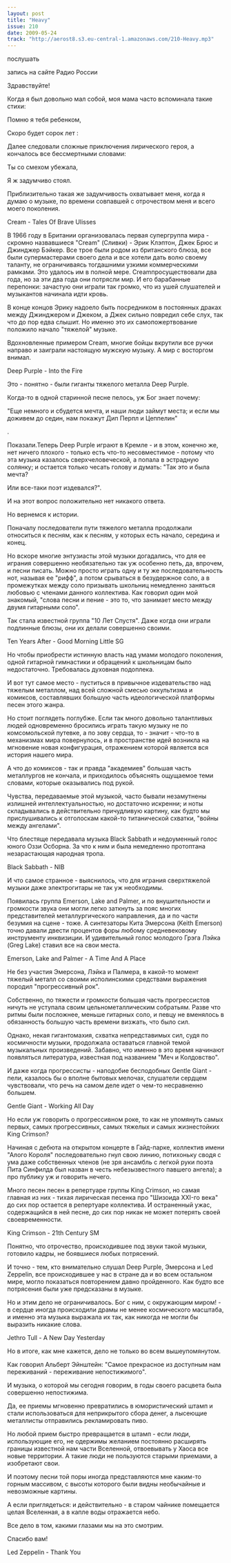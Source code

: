 ```yaml
---
layout: post
title: "Heavy"
issue: 210
date: 2009-05-24
track: "http://aerost8.s3.eu-central-1.amazonaws.com/210-Heavy.mp3"
---
```


послушать

запись на сайте Радио России

Здравствуйте!

Когда я был довольно мал собой, моя мама часто вспоминала такие стихи:

Помню я тебя ребенком,

Скоро будет сорок лет :

Далее следовали сложные приключения лирического героя, а кончалось все бессмертными словами:

Ты со смехом убежала,

Я ж задумчиво стоял.

Приблизительно такая же задумчивость охватывает меня, когда я думаю о музыке, по времени совпавшей с отрочеством меня и всего моего поколения.

Cream - Tales Of Brave Ulisses

В 1966 году в Британии организовалась первая супергруппа мира - скромно назвавшиеся "Сream" (Сливки) - Эрик Клэптон, Джек Брюс и Джинджер Бэйкер. Все трое были родом из британского блюза, все были супермастерами своего дела и все хотели дать волю своему таланту, не ограничиваясь тогдашними узкими коммерческими рамками. Это удалось им в полной мере. Сreamпросуществовали два года, но за эти два года они потрясли мир. И его барабанные перепонки: зачастую они играли так громко, что из ушей слушателей и музыкантов начинала идти кровь.

В конце концов Эрику надоело быть посредником в постоянных драках между Джинджером и Джеком, а Джек сильно повредил себе слух, так что до пор едва слышит. Но именно это их самопожертвование положило начало "тяжелой" музыке.

Вдохновленные примером Cream, многие бойцы вкрутили все ручки направо и заиграли настоящую мужскую музыку. А мир с восторгом внимал.

Deep Purple - Into the Fire

Это - понятно - были гиганты тяжелого металла Deep Purple.

Когда-то в одной старинной песне пелось, уж Бог знает почему:

"Еще немного и сбудется мечта, и наши люди займут места; и если мы доживем до седин, нам покажут Дип Перпл и Цеппелин"

.

Показали.Теперь Deep Purple играют в Кремле - и в этом, конечно же, нет ничего плохого - только есть что-то несовместимое - потому что эта музыка казалось сверхчеловеческой, а попала в эстрадную солянку; и остается только чесать голову и думать: "Так это и была мечта?

Или все-таки поэт издевался?".

И на этот вопрос положительно нет никакого ответа.

Но вернемся к истории.

Поначалу последователи пути тяжелого металла продолжали относиться к песням, как к песням, у которых есть начало, середина и конец.

Но вскоре многие энтузиасты этой музыки догадались, что для ее играния совершенно необязательно так уж особенно петь, да, впрочем, и песни писать. Можно просто играть одну и ту же последовательность нот, называя ее "рифф", а потом срываться в безудержное соло, а в промежутках между соло призывать школьниц немедленно заняться любовью с членами данного коллектива. Как говорил один мой знакомый, "слова песни и пение - это то, что занимает место между двумя гитарными соло".

Так стала известной группа "10 Лет Спустя". Даже когда они играли подлинные блюзы, они их делали совершенно своими.

Ten Years After - Good Morning Little SG

Но чтобы приобрести истинную власть над умами молодого поколения, одной гитарной гимнастики и обращений к школьницам было недостаточно. Требовалась духовная подоплека.

И вот тут самое место - пуститься в привычное издевательство над тяжелым металлом, над всей сложной смесью оккультизма и комиксов, составлявших большую часть идеологической платформы песен этого жанра.

Но стоит поглядеть поглубже. Если так много довольно талантливых людей одновременно бросились играть такую музыку не по комсомольской путевке, а по зову сердца, то - значит - что-то в механизмах мира повернулось, и в пространстве идей возникла на мгновение новая конфигурация, отражением которой является вся история нашего мира.

А что до комиксов - так и правда "академиев" большая часть металлургов не кончала, и приходилось объяснять ощущаемое теми словами, которые оказывались под рукой.

Чувства, передаваемые этой музыкой, часто бывали незамутнены излишней интеллектуальностью, но достаточно искренни; и ноты складывались в действительно причудливую картину, как будто мы прислушивались к отголоскам какой-то титанической схватки, "войны между ангелами".

Что блестяще передавала музыка Black Sabbath и недоуменный голос юного Оззи Осборна. За что к ним и была немедленно протоптана незарастающая народная тропа.

Black Sabbath - NIB

И что самое странное - выяснилось, что для играния сверхтяжелой музыки даже электрогитары не так уж необходимы.

Появилась группа Emerson, Lake and Palmer, и по внушительности и громкости звука они могли легко заткнуть за пояс многих представителей металлургического направления, да и по части безумия на сцене - тоже. А синтезаторы Кита Эмерсона (Keith Emerson) точно давали двести процентов форы любому средневековому инструменту инквизиции. И удивительный голос молодого Грэга Лэйка (Greg Lake) ставил все на свои места.

Emerson, Lake and Palmer - A Time And A Place

Не без участия Эмерсона, Лэйка и Палмера, в какой-то момент тяжелый металл со своими исполинскими средствами выражения породил "прогрессивный рок".

Собственно, по тяжести и громкости большая часть прогрессистов ничуть не уступала своим цельнометаллическим собратьям. Разве что ритмы были посложнее, меньше гитарных соло, и певцу не вменялось в обязанность большую часть времени визжать, что было сил.

Однако, некая гигантомахия, схватка непредставимых сил, судя по космичности музыки, продолжала оставаться главной темой музыкальных произведений. Забавно, что именно в это время начинают появляться литература, известная под названием "Меч и Колдовство".

И даже когда прогрессисты - наподобие бесподобных Gentle Giant - пели, казалось бы о вполне бытовых мелочах, слушатели сердцем чувствовали, что речь на самом деле идет о чем-то несравненно большем.

Gentle Giant - Working All Day

Но если уж говорить о прогрессивном роке, то как не упомянуть самых первых, самых прогрессивных, самых тяжелых и самых жизнестойких King Crimson?

Начиная с дебюта на открытом концерте в Гайд-парке, коллектив имени "Алого Короля" последовательно гнул свою линию, потихоньку сводя с ума даже собственных членов (не зря ансамбль с легкой руки поэта Пита Синфилда был назван в честь небезызвестного павшего ангела); а про публику уж и говорить нечего.

Много песен песен в репертуаре группы King Crimson, но самая главная из них - тихая лирическая песенка про "Шизоида XXI-го века" до сих пор остается в репертуаре коллектива. И остраненный ужас, содержащийся в ней песне, до сих пор никак не может потерять своей своевременности.

King Crimson - 21th Century SM

Понятно, что отрочество, происходившее под звуки такой музыки, готовило кадры, не боявшиеся любых потрясений.

И точно - тем, кто внимательно слушал Deep Purple, Эмерсона и Led Zeppelin, все происходившее у нас в стране да и во всем остальном мире, могло показаться повторением давно пройденного. Как будто все потрясения были уже предсказаны в музыке.

Но и этим дело не ограничивалось. Бог с ним, с окружающим миром! - в сердце иногда происходили драмы не менее космического масштаба, и именно эта музыка выражала их так, как никогда не могли бы выразить никакие слова.

Jethro Tull - A New Day Yesterday

Но в итоге, как мне кажется, дело не только во всем вышеупомянутом.

Как говорил Альберт Эйнштейн: "Самое прекрасное из доступным нам переживаний - переживание непостижимого".

И музыка, о которой мы сегодня говорим, в годы своего расцвета была совершенно непостижима.

Да, ее приемы мгновенно превратились в юмористический штамп и стали использоваться для неприкрытого сбора денег, а лысеющие металлисты отправились рекламировать пиво.

Но любой прием быстро превращается в штамп - если люди, использующие его, не одержимы желанием постоянно расширять границы известной нам части Вселенной, отвоевывать у Хаоса все новые территории. А такие люди не пользуются старыми приемами, а изобретают свои.

И поэтому песни той поры иногда представляются мне каким-то горным массивом, с высоты которого были видны необычайные и невозможные картины.

А если приглядеться: и действительно - в старом чайнике помещается целая Вселенная, а в капле воды отражается небо.

Все дело в том, какими глазами мы на это смотрим.

Спасибо вам!

Led Zeppelin - Thank You
